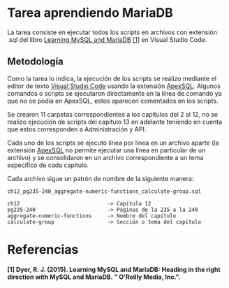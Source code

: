 # Tarea aprendiendo MariaDB

La tarea consiste en ejecutar todos los scripts en archivos con extensión .sql del libro [Learning MySQL and MariaDB](https://www.oreilly.com/library/view/learning-mysql-and/9781449362898/) [[1]](<#[1] Dyer, R. J. (2015). Learning MySQL and MariaDB: Heading in the right direction with MySQL and MariaDB. " O'Reilly Media, Inc.".>) en Visual Studio Code.

## Metodología

Como la tarea lo indica, la ejecución de los scripts se realizo mediante el editor de texto [Visual Studio Code](https://code.visualstudio.com/) usando la extensión [ApexSQL](https://marketplace.visualstudio.com/items?itemName=vs-publisher-988541.apexsql-power-tools#:~:text=Description,Update%2C%20and%20Delete%20script%20snippets). Algunos comandos o scripts se ejecutaron directamente en la línea de comando ya que no se podía en ApexSQL, estos aparecen comentados en los scripts. 

Se crearon 11 carpetas correspondientes a los capítulos del 2 al 12, no se realizo ejecución de scripts del capítulo 13 en adelante teniendo en cuenta que estos corresponden a Administración y API.

Cada uno de los scripts se ejecutó línea por línea en un archivo aparte (la extensión [ApexSQL](https://marketplace.visualstudio.com/items?itemName=vs-publisher-988541.apexsql-power-tools#:~:text=Description,Update%2C%20and%20Delete%20script%20snippets) no permite ejecutar una línea en particular de un archivo) y se consolidaron en un archivo correspondiente a un tema específico de cada capitulo.

Cada archivo sigue un patrón de nombre de la siguiente manera:
```
ch12_pg235-240_aggregate-numeric-functions_calculate-group.sql

ch12                            -> Capítulo 12
pg235-240                       -> Páginas de la 235 a la 240
aggregate-numeric-functions     -> Nombre del capítulo
calculate-group                 -> Sección o tema del capítulo
```

# Referencias
#### [1] Dyer, R. J. (2015). Learning MySQL and MariaDB: Heading in the right direction with MySQL and MariaDB. " O'Reilly Media, Inc.".
